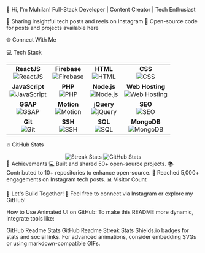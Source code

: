 🌟 Hi, I'm Muhilan!
Full-Stack Developer | Content Creator | Tech Enthusiast

🎥 Sharing insightful tech posts and reels on Instagram
📂 Open-source code for posts and projects available here

🌐 Connect With Me



💻 Tech Stack
<div align="center"> <table> <tr> <td align="center"><b>ReactJS</b><br><img src="https://img.shields.io/badge/React-%2320232a.svg?style=for-the-badge&logo=react&logoColor=%2361DAFB" alt="ReactJS"/></td> <td align="center"><b>Firebase</b><br><img src="https://img.shields.io/badge/Firebase-%23039BE5.svg?style=for-the-badge&logo=firebase" alt="Firebase"/></td> <td align="center"><b>HTML</b><br><img src="https://img.shields.io/badge/HTML-%23E34F26.svg?style=for-the-badge&logo=html5&logoColor=white" alt="HTML"/></td> <td align="center"><b>CSS</b><br><img src="https://img.shields.io/badge/CSS-%231572B6.svg?style=for-the-badge&logo=css3&logoColor=white" alt="CSS"/></td> </tr> <tr> <td align="center"><b>JavaScript</b><br><img src="https://img.shields.io/badge/JavaScript-%23323330.svg?style=for-the-badge&logo=javascript&logoColor=%23F7DF1E" alt="JavaScript"/></td> <td align="center"><b>PHP</b><br><img src="https://img.shields.io/badge/PHP-%23777BB4.svg?style=for-the-badge&logo=php&logoColor=white" alt="PHP"/></td> <td align="center"><b>Node.js</b><br><img src="https://img.shields.io/badge/Node.js-%23339933.svg?style=for-the-badge&logo=node.js&logoColor=white" alt="Node.js"/></td> <td align="center"><b>Web Hosting</b><br><img src="https://img.shields.io/badge/Web%20Hosting-%23FF9900.svg?style=for-the-badge&logo=amazonaws&logoColor=white" alt="Web Hosting"/></td> </tr> <tr> <td align="center"><b>GSAP</b><br><img src="https://img.shields.io/badge/GSAP-%2325282E.svg?style=for-the-badge&logo=greensock&logoColor=white" alt="GSAP"/></td> <td align="center"><b>Motion</b><br><img src="https://img.shields.io/badge/Motion-%23E10098.svg?style=for-the-badge&logo=framer&logoColor=white" alt="Motion"/></td> <td align="center"><b>jQuery</b><br><img src="https://img.shields.io/badge/jQuery-%230769AD.svg?style=for-the-badge&logo=jquery&logoColor=white" alt="jQuery"/></td> <td align="center"><b>SEO</b><br><img src="https://img.shields.io/badge/SEO-%234EA94B.svg?style=for-the-badge&logo=google&logoColor=white" alt="SEO"/></td> </tr> <tr> <td align="center"><b>Git</b><br><img src="https://img.shields.io/badge/Git-%23F05032.svg?style=for-the-badge&logo=git&logoColor=white" alt="Git"/></td> <td align="center"><b>SSH</b><br><img src="https://img.shields.io/badge/SSH-%23000.svg?style=for-the-badge&logo=ssh&logoColor=white" alt="SSH"/></td> <td align="center"><b>SQL</b><br><img src="https://img.shields.io/badge/SQL-%234EA94B.svg?style=for-the-badge&logo=microsoft-sql-server&logoColor=white" alt="SQL"/></td> <td align="center"><b>MongoDB</b><br><img src="https://img.shields.io/badge/MongoDB-%2347A248.svg?style=for-the-badge&logo=mongodb&logoColor=white" alt="MongoDB"/></td> </tr> </table> </div>


🔥 GitHub Stats
<div align="center"> <img src="https://github-readme-streak-stats.herokuapp.com/?user=codewithmuhilan&theme=radical" alt="Streak Stats" /> <img src="https://github-readme-stats.vercel.app/api?username=codewithmuhilan&show_icons=true&theme=radical" alt="GitHub Stats" /> </div>
🌟 Achievements
💻 Built and shared 50+ open-source projects.
📚 Contributed to 10+ repositories to enhance open-source.
🚀 Reached 5,000+ engagements on Instagram tech posts.
📊 Visitor Count

🚀 Let's Build Together!
💌 Feel free to connect via Instagram or explore my GitHub!

How to Use Animated UI on GitHub:
To make this README more dynamic, integrate tools like:

GitHub Readme Stats
GitHub Readme Streak Stats
Shields.io badges for stats and social links.
For advanced animations, consider embedding SVGs or using markdown-compatible GIFs.
